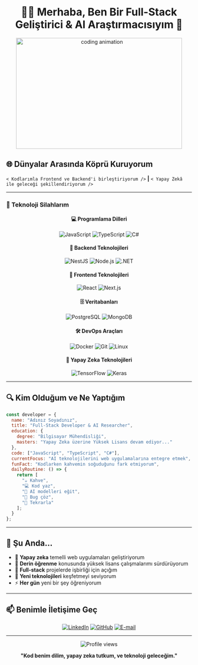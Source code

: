 # <div align="center">👨‍💻 Merhaba, Ben Bir Full-Stack Geliştirici & AI Araştırmacısıyım 🧠</div>

<div align="center">
  <img src="https://raw.githubusercontent.com/gist/patevs/b007a0e98fb216438d4cbf559fac4166/raw/88f20c9d749d756be63f22b09f3c4ac570bc5101/programming.gif" alt="coding animation" width="450" height="300" />
</div>

## 🌐 Dünyalar Arasında Köprü Kuruyorum

`< Kodlarımla Frontend ve Backend'i birleştiriyorum />` **|** `< Yapay Zekâ ile geleceği şekillendiriyorum />`

---

### 🧰 Teknoloji Silahlarım

<div align="center">

#### 💻 Programlama Dilleri
![JavaScript](https://img.shields.io/badge/-JavaScript-F7DF1E?style=for-the-badge&logo=javascript&logoColor=black)
![TypeScript](https://img.shields.io/badge/-TypeScript-3178C6?style=for-the-badge&logo=typescript&logoColor=white)
![C#](https://img.shields.io/badge/-C%23-239120?style=for-the-badge&logo=c-sharp&logoColor=white)

#### 🚀 Backend Teknolojileri
![NestJS](https://img.shields.io/badge/-NestJS-E0234E?style=for-the-badge&logo=nestjs&logoColor=white)
![Node.js](https://img.shields.io/badge/-Node.js-339933?style=for-the-badge&logo=node.js&logoColor=white)
![.NET](https://img.shields.io/badge/-.NET-512BD4?style=for-the-badge&logo=.net&logoColor=white)

#### 🎨 Frontend Teknolojileri
![React](https://img.shields.io/badge/-React-61DAFB?style=for-the-badge&logo=react&logoColor=black)
![Next.js](https://img.shields.io/badge/-Next.js-000000?style=for-the-badge&logo=next.js&logoColor=white)

#### 🗄️ Veritabanları
![PostgreSQL](https://img.shields.io/badge/-PostgreSQL-336791?style=for-the-badge&logo=postgresql&logoColor=white)
![MongoDB](https://img.shields.io/badge/-MongoDB-47A248?style=for-the-badge&logo=mongodb&logoColor=white)

#### 🛠️ DevOps Araçları
![Docker](https://img.shields.io/badge/-Docker-2496ED?style=for-the-badge&logo=docker&logoColor=white)
![Git](https://img.shields.io/badge/-Git-F05032?style=for-the-badge&logo=git&logoColor=white)
![Linux](https://img.shields.io/badge/-Linux-FCC624?style=for-the-badge&logo=linux&logoColor=black)

#### 🧠 Yapay Zeka Teknolojileri
![TensorFlow](https://img.shields.io/badge/-TensorFlow-FF6F00?style=for-the-badge&logo=tensorflow&logoColor=white)
![Keras](https://img.shields.io/badge/-Keras-D00000?style=for-the-badge&logo=keras&logoColor=white)

</div>

---

## 🔍 Kim Olduğum ve Ne Yaptığım

```javascript
const developer = {
  name: "Adınız Soyadınız",
  title: "Full-Stack Developer & AI Researcher",
  education: {
    degree: "Bilgisayar Mühendisliği",
    masters: "Yapay Zeka üzerine Yüksek Lisans devam ediyor..."
  },
  code: ["JavaScript", "TypeScript", "C#"],
  currentFocus: "AI teknolojilerini web uygulamalarına entegre etmek",
  funFact: "Kodlarken kahvemin soğuduğunu fark etmiyorum",
  dailyRoutine: () => {
    return [
      "☕ Kahve",
      "💻 Kod yaz",
      "🧠 AI modelleri eğit",
      "🐛 Bug çöz",
      "🔄 Tekrarla"
    ];
  }
};
```

---

## 🌱 Şu Anda...

- 🔭 **Yapay zeka** temelli web uygulamaları geliştiriyorum
- 🌱 **Derin öğrenme** konusunda yüksek lisans çalışmalarımı sürdürüyorum
- 👯 **Full-stack** projelerde işbirliği için açığım
- 🤔 **Yeni teknolojileri** keşfetmeyi seviyorum
- ⚡ **Her gün** yeni bir şey öğreniyorum

---

## 📫 Benimle İletişime Geç

<div align="center">
  
[![LinkedIn](https://img.shields.io/badge/LinkedIn-0077B5?style=for-the-badge&logo=linkedin&logoColor=white)](https://www.linkedin.com/in/vahdet-altunda%C5%9F-2ab8b1234/)
[![GitHub](https://img.shields.io/badge/GitHub-100000?style=for-the-badge&logo=github&logoColor=white)](https://github.com/vahdetaltundas)
[![E-mail](https://img.shields.io/badge/Email-D14836?style=for-the-badge&logo=gmail&logoColor=white)](vahdetaltundas2323@gmail.com)
  
</div>

---

<div align="center">
  <img src="https://komarev.com/ghpvc/?username=vahdetaltunda&color=blueviolet&style=flat-square&label=Profil+Görüntülenme" alt="Profile views" />
</div>

<div align="center">
  
  **"Kod benim dilim, yapay zeka tutkum, ve teknoloji geleceğim."**
  
</div>

